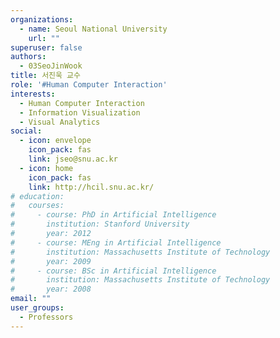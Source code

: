 ```yaml
---
organizations:
  - name: Seoul National University
    url: ""
superuser: false
authors:
  - 03SeoJinWook
title: 서진욱 교수
role: '#Human Computer Interaction'
interests:
  - Human Computer Interaction
  - Information Visualization
  - Visual Analytics
social:
  - icon: envelope
    icon_pack: fas
    link: jseo@snu.ac.kr
  - icon: home
    icon_pack: fas
    link: http://hcil.snu.ac.kr/
# education:
#   courses:
#     - course: PhD in Artificial Intelligence
#       institution: Stanford University
#       year: 2012
#     - course: MEng in Artificial Intelligence
#       institution: Massachusetts Institute of Technology
#       year: 2009
#     - course: BSc in Artificial Intelligence
#       institution: Massachusetts Institute of Technology
#       year: 2008
email: ""
user_groups:
  - Professors
---
```

